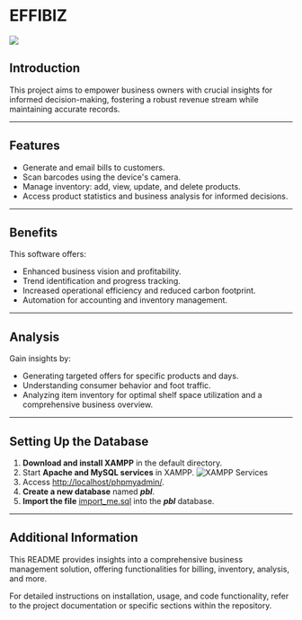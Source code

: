 # EFFIBIZ

![](Images.8.png)

## Introduction
This project aims to empower business owners with crucial insights for informed decision-making, fostering a robust revenue stream while maintaining accurate records.

---

## Features
- Generate and email bills to customers.
- Scan barcodes using the device's camera.
- Manage inventory: add, view, update, and delete products.
- Access product statistics and business analysis for informed decisions.

---

## Benefits
This software offers:
- Enhanced business vision and profitability.
- Trend identification and progress tracking.
- Increased operational efficiency and reduced carbon footprint.
- Automation for accounting and inventory management.

---

## Analysis
Gain insights by:
- Generating targeted offers for specific products and days.
- Understanding consumer behavior and foot traffic.
- Analyzing item inventory for optimal shelf space utilization and a comprehensive business overview.

---

## Setting Up the Database
1. **Download and install XAMPP** in the default directory.
2. Start **Apache and MySQL services** in XAMPP.
   ![XAMPP Services](https://user-images.githubusercontent.com/101919460/177002963-a72068a3-9b37-4d1e-a549-3708b3524ae8.png)
3. Access [http://localhost/phpmyadmin/](http://localhost/phpmyadmin/).
4. **Create a new database** named **_pbl_**.
5. **Import the file** [import_me.sql](https://github.com/sukhmani1303/Billing-and-Business-Management/blob/main/db/import_me.sql) into the **_pbl_** database.

---

## Additional Information
This README provides insights into a comprehensive business management solution, offering functionalities for billing, inventory, analysis, and more.

For detailed instructions on installation, usage, and code functionality, refer to the project documentation or specific sections within the repository.
